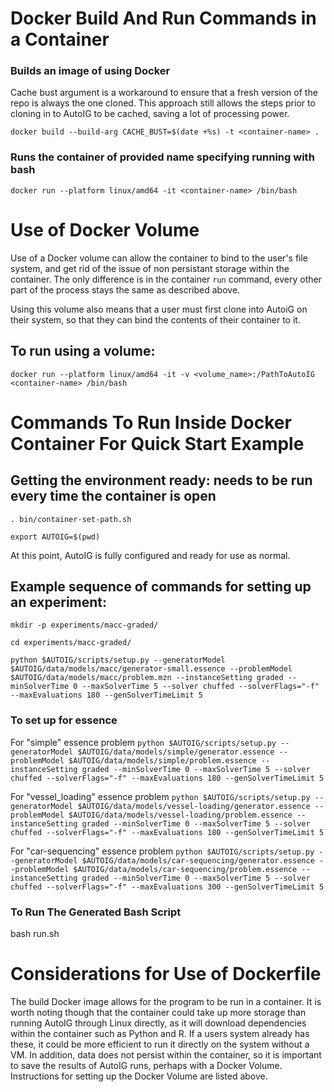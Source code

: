 # Docker Build And Run Commands in a Container

### Builds an image of <container-name> using Docker

Cache bust argument is a workaround to ensure that a fresh version of the repo is always the one cloned.
This approach still allows the steps prior to cloning in to AutoIG to be cached, saving a lot of processing power.

`docker build --build-arg CACHE_BUST=$(date +%s) -t <container-name> .`

### Runs the container of provided name specifying running with bash

`docker run --platform linux/amd64 -it <container-name> /bin/bash`

# Use of Docker Volume

Use of a Docker volume can allow the container to bind to the user's file system, and get rid of the issue of non persistant storage within the container. The only difference is in the container `run` command, every other part of the process stays the same as described above.

Using this volume also means that a user must first clone into AutoiG on their system, so that they can bind the contents of their container to it.

## To run using a volume:

`docker run --platform linux/amd64 -it -v <volume_name>:/PathToAutoIG <container-name> /bin/bash`

# Commands To Run Inside Docker Container For Quick Start Example

## Getting the environment ready: needs to be run every time the container is open

`. bin/container-set-path.sh`

`export AUTOIG=$(pwd)`

At this point, AutoIG is fully configured and ready for use as normal.

## Example sequence of commands for setting up an experiment:

`mkdir -p experiments/macc-graded/`

`cd experiments/macc-graded/`

`python $AUTOIG/scripts/setup.py --generatorModel $AUTOIG/data/models/macc/generator-small.essence --problemModel $AUTOIG/data/models/macc/problem.mzn --instanceSetting graded --minSolverTime 0 --maxSolverTime 5 --solver chuffed --solverFlags="-f" --maxEvaluations 180 --genSolverTimeLimit 5`

### To set up for essence

For "simple" essence problem
`python $AUTOIG/scripts/setup.py --generatorModel $AUTOIG/data/models/simple/generator.essence --problemModel $AUTOIG/data/models/simple/problem.essence --instanceSetting graded --minSolverTime 0 --maxSolverTime 5 --solver chuffed --solverFlags="-f" --maxEvaluations 180 --genSolverTimeLimit 5`

For "vessel_loading" essence problem
`python $AUTOIG/scripts/setup.py --generatorModel $AUTOIG/data/models/vessel-loading/generator.essence --problemModel $AUTOIG/data/models/vessel-loading/problem.essence --instanceSetting graded --minSolverTime 0 --maxSolverTime 5 --solver chuffed --solverFlags="-f" --maxEvaluations 180 --genSolverTimeLimit 5`

For "car-sequencing" essence problem
`python $AUTOIG/scripts/setup.py --generatorModel $AUTOIG/data/models/car-sequencing/generator.essence --problemModel $AUTOIG/data/models/car-sequencing/problem.essence --instanceSetting graded --minSolverTime 0 --maxSolverTime 5 --solver chuffed --solverFlags="-f" --maxEvaluations 300 --genSolverTimeLimit 5`

### To Run The Generated Bash Script

bash run.sh

# Considerations for Use of Dockerfile

The build Docker image allows for the program to be run in a container. It is worth noting though that the container could take up more storage than running AutoIG through Linux directly, as it will download dependencies within the container such as Python and R. If a users system already has these, it could be more efficient to run it directly on the system without a VM. In addition, data does not persist within the container, so it is important to save the results of AutoIG runs, perhaps with a Docker Volume. Instructions for setting up the Docker Volume are listed above.
